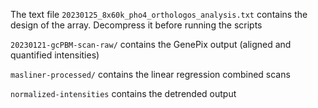 The text file `20230125_8x60k_pho4_orthologos_analysis.txt` contains the design of the array. Decompress it before running the scripts

`20230121-gcPBM-scan-raw/` contains the GenePix output (aligned and quantified intensities)

`masliner-processed/` contains the linear regression combined scans

`normalized-intensities` contains the detrended output
